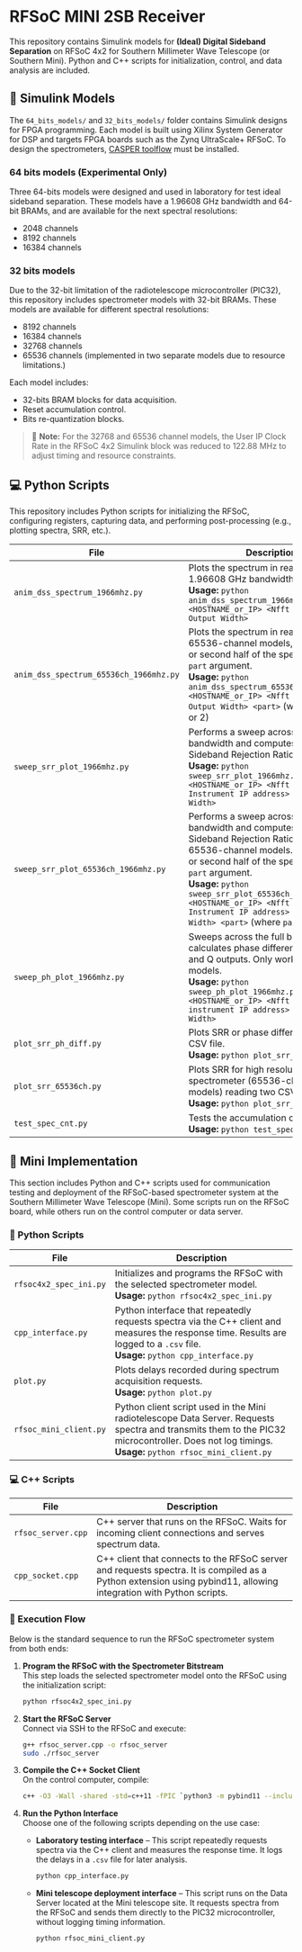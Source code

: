 # RFSoC MINI 2SB Receiver
This repository contains Simulink models for **(Ideal) Digital Sideband Separation** on RFSoC 4x2 for Southern Millimeter Wave Telescope (or Southern Mini). Python and C++ scripts for initialization, control, and data analysis are included.

## 🧠 Simulink Models
The `64_bits_models/` and `32_bits_models/` folder contains Simulink designs for FPGA programming. Each model is built using Xilinx System Generator for DSP and targets FPGA boards such as the Zynq UltraScale+ RFSoC. To design the spectrometers, [CASPER toolflow](https://casper-toolflow.readthedocs.io/projects/tutorials/en/latest/tutorials/rfsoc/tut_getting_started.html) must be installed.

### 64 bits models (Experimental Only)
Three 64-bits models were designed and used in laboratory for test ideal sideband separation. These models have a 1.96608 GHz bandwidth and 64-bit BRAMs, and are available for the next spectral resolutions:
- 2048 channels
- 8192 channels
- 16384 channels

### 32 bits models
Due to the 32-bit limitation of the radiotelescope microcontroller (PIC32), this repository includes spectrometer models with 32-bit BRAMs. These models are available for different spectral resolutions:
- 8192 channels
- 16384 channels
- 32768 channels
- 65536 channels (implemented in two separate models due to resource limitations.)

Each model includes:
- 32-bits BRAM blocks for data acquisition.
- Reset accumulation control.
- Bits re-quantization blocks.

> 🔧 **Note:** For the 32768 and 65536 channel models, the User IP Clock Rate in the RFSoC 4x2 Simulink block was reduced to 122.88 MHz to adjust timing and resource constraints.

## 💻 Python Scripts

This repository includes Python scripts for initializing the RFSoC, configuring registers, capturing data, and performing post-processing (e.g., plotting spectra, SRR, etc.). 

| File | Description |
|------|-------------|
| `anim_dss_spectrum_1966mhz.py` | Plots the spectrum in real time for a 1.96608 GHz bandwidth. <br>**Usage:** `python anim_dss_spectrum_1966mhz.py <HOSTNAME_or_IP> <Nfft Size> <Data Output Width>` |
| `anim_dss_spectrum_65536ch_1966mhz.py` |Plots the spectrum in real time for 65536-channel models, selects first or second half of the spectrum via `part` argument. <br>**Usage:** `python anim_dss_spectrum_65536ch_1966mhz.py <HOSTNAME_or_IP> <Nfft Size> <Data Output Width> <part>` (where `part` = 1 or 2) |
| `sweep_srr_plot_1966mhz.py` | Performs a sweep across the full bandwidth and computes the Sideband Rejection Ratio (SRR). <br>**Usage:** `python sweep_srr_plot_1966mhz.py <HOSTNAME_or_IP> <Nfft Size> <RF Instrument IP address> <Data Output Width>` |
| `sweep_srr_plot_65536ch_1966mhz.py` | Performs a sweep across the full bandwidth and computes the Sideband Rejection Ratio (SRR) for 65536-channel models. Selects first or second half of the spectrum via `part` argument. <br>**Usage:** `python sweep_srr_plot_65536ch_1966mhz.py <HOSTNAME_or_IP> <Nfft Size> <RF Instrument IP address> <Data Output Width> <part>` (where `part` = 1 or 2) |
| `sweep_ph_plot_1966mhz.py` | Sweeps across the full bandwidth and calculates phase difference between I and Q outputs. Only works for 64-bits models. <br>**Usage:** `python sweep_ph_plot_1966mhz.py <HOSTNAME_or_IP> <Nfft Size> <RF instrument IP address> <Data Output Width>` |
| `plot_srr_ph_diff.py` | Plots SRR or phase difference from a CSV file. <br>**Usage:** `python plot_srr_ph_diff.py` |
| `plot_srr_65536ch.py` | Plots SRR for high resolution spectrometer (65536-channels models) reading two CSV files. <br>**Usage:** `python plot_srr_65536ch.py` |
| `test_spec_cnt.py` | Tests the accumulation counter. <br>**Usage:** `python test_spec_cnt.py` |

## 📡 Mini Implementation

This section includes Python and C++ scripts used for communication testing and deployment of the RFSoC-based spectrometer system at the Southern Millimeter Wave Telescope (Mini). Some scripts run on the RFSoC board, while others run on the control computer or data server.

### 🐍 Python Scripts

| File | Description |
|------|-------------|
| `rfsoc4x2_spec_ini.py` | Initializes and programs the RFSoC with the selected spectrometer model. <br>**Usage:** `python rfsoc4x2_spec_ini.py` |
| `cpp_interface.py` | Python interface that repeatedly requests spectra via the C++ client and measures the response time. Results are logged to a `.csv` file. <br>**Usage:** `python cpp_interface.py` |
| `plot.py` | Plots delays recorded during spectrum acquisition requests. <br>**Usage:** `python plot.py` |
| `rfsoc_mini_client.py` | Python client script used in the Mini radiotelescope Data Server. Requests spectra and transmits them to the PIC32 microcontroller. Does not log timings. <br>**Usage:** `python rfsoc_mini_client.py` |

### 💻 C++ Scripts

| File | Description |
|------|-------------|
| `rfsoc_server.cpp` | C++ server that runs on the RFSoC. Waits for incoming client connections and serves spectrum data. |
| `cpp_socket.cpp` | C++ client that connects to the RFSoC server and requests spectra. It is compiled as a Python extension using pybind11, allowing integration with Python scripts. |

### 🔄 Execution Flow

Below is the standard sequence to run the RFSoC spectrometer system from both ends:

1. **Program the RFSoC with the Spectrometer Bitstream**  
   This step loads the selected spectrometer model onto the RFSoC using the initialization script:

   ```bash
   python rfsoc4x2_spec_ini.py

2. **Start the RFSoC Server**  
   Connect via SSH to the RFSoC and execute:

   ```bash
   g++ rfsoc_server.cpp -o rfsoc_server
   sudo ./rfsoc_server

3. **Compile the C++ Socket Client**  
   On the control computer, compile:

   ```bash
   c++ -O3 -Wall -shared -std=c++11 -fPIC `python3 -m pybind11 --includes` cpp_socket.cpp -o cpp_socket`python3-config --extension-suffix`

4. **Run the Python Interface**  
   Choose one of the following scripts depending on the use case:

   - **Laboratory testing interface** – This script repeatedly requests spectra via the C++ client and measures the response time. It logs the delays in a `.csv` file for later analysis.

     ```bash
     python cpp_interface.py
     ```

   - **Mini telescope deployment interface** – This script runs on the Data Server located at the Mini telescope site. It requests spectra from the RFSoC and sends them directly to the PIC32 microcontroller, without logging timing information.

     ```bash
     python rfsoc_mini_client.py
     ```
